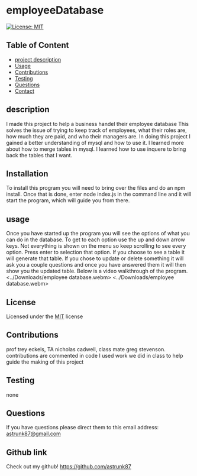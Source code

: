 

# employeeDatabase
[![License: MIT](https://img.shields.io/badge/License-MIT-yellow.svg)](https://opensource.org/licenses/MIT)

## Table of Content 
* [project description](#Description)
* [Usage](#Usage)
* [Contributions](#Contributions)
* [Testing](#Testing)
* [Questions](#Questions)
* [Contact](#Contact)


## description
 I made this project to help a business handel their employee database
 This solves the issue of trying to keep track of employees, what their roles are, how much they are paid, and who their managers are. 
 In doing this project I gained a better understanding of mysql and how to use it. I learned more about how to merge tables in mysql. I learned how to use inquere to bring back the tables that I want. 

## Installation
  To install this program you will need to bring over the files and do an npm install. Once that is done, enter node index.js in the command line and it will start the program, which will guide you from there.

## usage
  Once you have started up the program you will see the options of what you can do in the database. To get to each option use the up and down arrow keys. Not everything is shown on the menu so keep scrolling to see every option. Press enter to selection that option. If you choose to see a table it will generate that table. If you chose to update or delete something it will ask you a couple questions and once you have answered them it will then show you the updated table. Below is a video walkthrough of the program.
  <../Downloads/employee database.webm>
  <../Downloads/employee database.webm>

## License
  Licensed under the [MIT](https://choosealicense.com/licenses/mit/) license 

## Contributions 
  prof trey eckels, TA nicholas cadwell, class mate greg stevenson. contributions are commented in code
  I used work we did in class to help guide the making of this project

## Testing 
  none

## Questions
  If you have questions please direct them to this email address:
  astrunk87@gmail.com
  
## Github link
  Check out my github!
  https://github.com/astrunk87  
  


